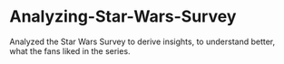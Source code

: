 # Analyzing-Star-Wars-Survey
Analyzed the Star Wars Survey to derive insights, to understand better, what the fans liked in the series.
